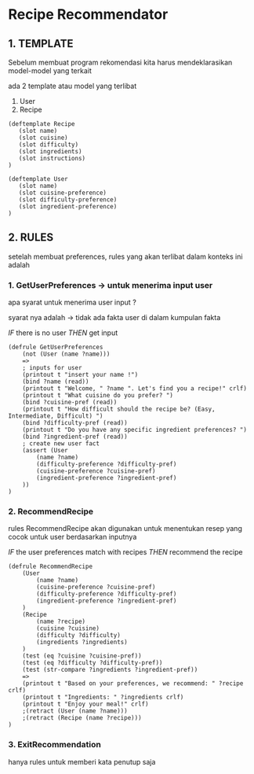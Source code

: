 # Recipe Recommendator

## 1. TEMPLATE
Sebelum membuat program rekomendasi kita harus
mendeklarasikan model-model yang terkait

ada 2 template atau model yang terlibat 
1. User
1. Recipe

```jess
(deftemplate Recipe
   (slot name)
   (slot cuisine)
   (slot difficulty)
   (slot ingredients)
   (slot instructions)
)

(deftemplate User
   (slot name)
   (slot cuisine-preference)
   (slot difficulty-preference)
   (slot ingredient-preference)
)
```

## 2. RULES
setelah membuat preferences, rules yang akan terlibat
dalam konteks ini adalah

### 1. GetUserPreferences -> untuk menerima input user
apa syarat untuk menerima user input ?

syarat nya adalah -> tidak ada fakta user di dalam kumpulan fakta

*IF* there is no user *THEN* get input

``` jess
(defrule GetUserPreferences
    (not (User (name ?name)))
    =>
    ; inputs for user
    (printout t "insert your name !")
    (bind ?name (read))
    (printout t "Welcome, " ?name ". Let's find you a recipe!" crlf)
    (printout t "What cuisine do you prefer? ")
    (bind ?cuisine-pref (read))
    (printout t "How difficult should the recipe be? (Easy, Intermediate, Difficult) ")
    (bind ?difficulty-pref (read))
    (printout t "Do you have any specific ingredient preferences? ")
    (bind ?ingredient-pref (read))
    ; create new user fact
    (assert (User 
        (name ?name)
        (difficulty-preference ?difficulty-pref)
        (cuisine-preference ?cuisine-pref)
        (ingredient-preference ?ingredient-pref)
    ))
)
```

### 2. RecommendRecipe
rules RecommendRecipe akan digunakan untuk menentukan
resep yang cocok untuk user berdasarkan inputnya

*IF* the user preferences match with recipes *THEN*
recommend the recipe

``` jess
(defrule RecommendRecipe
    (User 
        (name ?name)
        (cuisine-preference ?cuisine-pref)
        (difficulty-preference ?difficulty-pref)
        (ingredient-preference ?ingredient-pref)
    )
    (Recipe 
        (name ?recipe)
        (cuisine ?cuisine)
        (difficulty ?difficulty)
        (ingredients ?ingredients)
    )
    (test (eq ?cuisine ?cuisine-pref))
    (test (eq ?difficulty ?difficulty-pref))
    (test (str-compare ?ingredients ?ingredient-pref))
    =>
    (printout t "Based on your preferences, we recommend: " ?recipe crlf)
    (printout t "Ingredients: " ?ingredients crlf)
    (printout t "Enjoy your meal!" crlf)
    ;(retract (User (name ?name)))
    ;(retract (Recipe (name ?recipe)))
)
```

### 3. ExitRecommendation
hanya rules untuk memberi kata penutup saja
